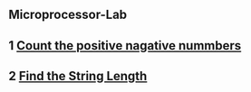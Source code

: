 ## Microprocessor-Lab

## 1 [Count the positive nagative nummbers](https://github.com/mokalyogesh113/Microprocessor-Lab.github.io/tree/main/1.%20Positive%20Negative%20Count) 
## 2 [Find the String Length](https://github.com/mokalyogesh113/Microprocessor-Lab.github.io/tree/main/2.%20Find%20String%20Length)

<!--
You can use the [editor on GitHub](https://github.com/mokalyogesh113/Microprocessor-Lab.github.io/edit/gh-pages/index.md) to maintain and preview the content for your website in Markdown files.

Whenever you commit to this repository, GitHub Pages will run [Jekyll](https://jekyllrb.com/) to rebuild the pages in your site, from the content in your Markdown files.

### Markdown

Markdown is a lightweight and easy-to-use syntax for styling your writing. It includes conventions for

```markdown
Syntax highlighted code block

# Header 1
## Header 2
### Header 3

- Bulleted
- List

1. Numbered
2. List

**Bold** and _Italic_ and `Code` text

[Link](url) and ![Image](src)
```

For more details see [Basic writing and formatting syntax](https://docs.github.com/en/github/writing-on-github/getting-started-with-writing-and-formatting-on-github/basic-writing-and-formatting-syntax).

### Jekyll Themes

Your Pages site will use the layout and styles from the Jekyll theme you have selected in your [repository settings](https://github.com/mokalyogesh113/Microprocessor-Lab.github.io/settings/pages). The name of this theme is saved in the Jekyll `_config.yml` configuration file.

### Support or Contact

Having trouble with Pages? Check out our [documentation](https://docs.github.com/categories/github-pages-basics/) or [contact support](https://support.github.com/contact) and we’ll help you sort it out.
-->
